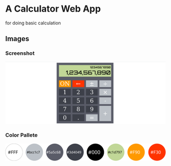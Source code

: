 # A Calculator Web App
for doing basic calculation


## Images

### Screenshot

![Screenshot](img/screenshot.png)

### Color Pallete

![Design Pallete](img/Pallete.svg)
